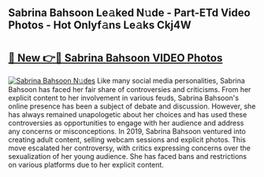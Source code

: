 ## Sabrina Bahsoon Le𝚊ked N𝚞de - Part-ETd Video Photos - Hot Onlyf𝚊ns Le𝚊ks Ckj4W

# <h2><a href="http://ac49971.deff.icu/?id=Sabrina+Bahsoon">🔗 New 👉🔴 Sabrina Bahsoon VIDEO Photos</a></h2>

[![Sabrina Bahsoon N𝚞des](https://i.imgur.com/rIISA9y.gif)](http://ac49971.deff.icu/?id=Sabrina+Bahsoon)
Like many social media personalities, Sabrina Bahsoon has faced her fair share of controversies and criticisms. From her explicit content to her involvement in various feuds, Sabrina Bahsoon's online presence has been a subject of debate and discussion. However, she has always remained unapologetic about her choices and has used these controversies as opportunities to engage with her audience and address any concerns or misconceptions. In 2019, Sabrina Bahsoon ventured into creating adult content, selling webcam sessions and explicit photos. This move escalated her controversy, with critics expressing concerns over the sexualization of her young audience. She has faced bans and restrictions on various platforms due to her explicit content.
